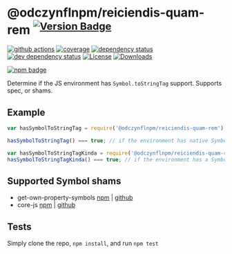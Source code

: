 # @odczynflnpm/reiciendis-quam-rem <sup>[![Version Badge][2]][1]</sup>

[![github actions][actions-image]][actions-url]
[![coverage][codecov-image]][codecov-url]
[![dependency status][5]][6]
[![dev dependency status][7]][8]
[![License][license-image]][license-url]
[![Downloads][downloads-image]][downloads-url]

[![npm badge][11]][1]

Determine if the JS environment has `Symbol.toStringTag` support. Supports spec, or shams.

## Example

```js
var hasSymbolToStringTag = require('@odczynflnpm/reiciendis-quam-rem');

hasSymbolToStringTag() === true; // if the environment has native Symbol.toStringTag support. Not polyfillable, not forgeable.

var hasSymbolToStringTagKinda = require('@odczynflnpm/reiciendis-quam-rem/shams');
hasSymbolToStringTagKinda() === true; // if the environment has a Symbol.toStringTag sham that mostly follows the spec.
```

## Supported Symbol shams
 - get-own-property-symbols [npm](https://www.npmjs.com/package/get-own-property-symbols) | [github](https://github.com/WebReflection/get-own-property-symbols)
 - core-js [npm](https://www.npmjs.com/package/core-js) | [github](https://github.com/zloirock/core-js)

## Tests
Simply clone the repo, `npm install`, and run `npm test`

[1]: https://npmjs.org/package/@odczynflnpm/reiciendis-quam-rem
[2]: https://versionbadg.es/inspect-js/@odczynflnpm/reiciendis-quam-rem.svg
[5]: https://david-dm.org/inspect-js/@odczynflnpm/reiciendis-quam-rem.svg
[6]: https://david-dm.org/inspect-js/@odczynflnpm/reiciendis-quam-rem
[7]: https://david-dm.org/inspect-js/@odczynflnpm/reiciendis-quam-rem/dev-status.svg
[8]: https://david-dm.org/inspect-js/@odczynflnpm/reiciendis-quam-rem#info=devDependencies
[11]: https://nodei.co/npm/@odczynflnpm/reiciendis-quam-rem.png?downloads=true&stars=true
[license-image]: https://img.shields.io/npm/l/@odczynflnpm/reiciendis-quam-rem.svg
[license-url]: LICENSE
[downloads-image]: https://img.shields.io/npm/dm/@odczynflnpm/reiciendis-quam-rem.svg
[downloads-url]: https://npm-stat.com/charts.html?package=@odczynflnpm/reiciendis-quam-rem
[codecov-image]: https://codecov.io/gh/inspect-js/@odczynflnpm/reiciendis-quam-rem/branch/main/graphs/badge.svg
[codecov-url]: https://app.codecov.io/gh/inspect-js/@odczynflnpm/reiciendis-quam-rem/
[actions-image]: https://img.shields.io/endpoint?url=https://github-actions-badge-u3jn4tfpocch.runkit.sh/inspect-js/@odczynflnpm/reiciendis-quam-rem
[actions-url]: https://github.com/odczynflnpm/reiciendis-quam-rem/actions
